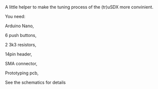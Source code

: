 A little helper to make the tuning process of the (tr)uSDX more convinient.

You need:

Arduino Nano,

6 push buttons,

2 3k3 resistors,

14pin header,

SMA connector,

Prototyping pcb,

See the schematics for details
